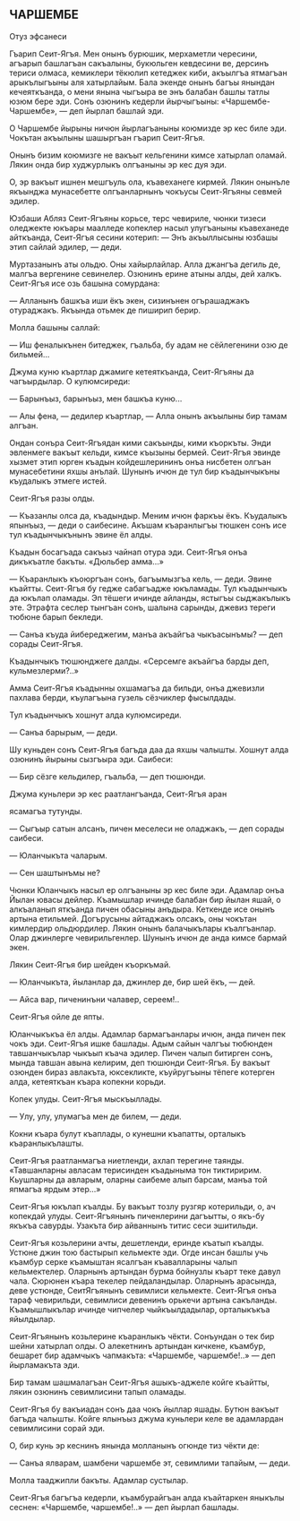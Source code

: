 ## ЧАРШЕМБЕ

Отуз эфсанеси

Гъарип Сеит-Ягъя.
Мен онынъ бурюшик, мерхаметли чересини, агъарып башлагъан сакъалыны, букюльген кевдесини ве, дерсинъ териси олмаса, кемиклери тёкюлип кетеджек киби, акъылгъа ятмагъан арыкълыгъыны аля хатырлайым.
Бала экенде онынъ багъы янындан кечеяткъанда, о мени янына чыгъыра ве энъ балабан башлы татлы юзюм бере эди.
Сонъ озюнинъ кедерли йырчыгъыны: «Чаршембе-Чаршембе», — деп йырлап башлай эди.

О Чаршембе йырыны ничюн йырлагъаныны коюмизде эр кес биле эди.
Чокътан акъылыны шашыргъан гъарип Сеит-Ягъя.

Онынъ бизим коюмизге не вакъыт кельгенини кимсе хатырлап оламай.
Лякин онда бир худжурлыкъ олгъаныны эр кес дуя эди.

О, эр вакъыт ишнен мешгъуль ола, къавеханеге кирмей.
Лякин онынъле якъынджа мунасебетте олгъанларнынъ чокъусы Сеит-Ягъяны севмей эдилер.

Юзбаши Абляз Сеит-Ягъяны корьсе, терс чевириле, чюнки тизеси оледжекте юкъары маалледе копеклер насыл улугъаныны къавеханеде айткъанда, Сеит-Ягъя сесини котерип:
— Энъ акъыллысыны юзбашы этип сайлай эдилер, — деди.

Муртазанынъ аты ольдю.
Оны хайырлайлар.
Алла джангъа дегиль де, малгъа вергенине севинелер.
Озюнинъ ерине атыны алды, дей халкъ.
Сеит-Ягъя исе озь башына сомурдана:

— Алланынъ башкъа иши ёкъ экен, сизинънен огърашаджакъ отураджакъ.
Якъында отьмек де пиширип берир.

Молла башыны саллай:

— Иш феналыкънен битеджек, гъальба, бу адам не сёйлегенини озю де бильмей...

Джума куню къартлар джамиге кетеяткъанда, Сеит-Ягъяны да чагъырдылар.
О кулюмсиреди:

— Барынъыз, барынъыз, мен башкъа куню...

— Алы фена, — дедилер къартлар, — Алла онынъ акъылыны бир тамам алгъан.

Ондан сонъра Сеит-Ягъядан кими сакъынды, кими къоркъты.
Энди эвленмеге вакъыт кельди, кимсе къызыны бермей.
Сеит-Ягъя эвинде хызмет этип юрген къадын койдешлерининъ онъа нисбетен олгъан мунасебетини яхшы анълай.
Шунынъ ичюн де тул бир къадынчыкъны къудалыкъ этмеге истей.

Сеит-Ягъя разы олды.

— Къазанлы олса да, къадындыр.
Меним ичюн фаркъы ёкъ.
Къудалыкъ япынъыз, — деди о саибесине.
Акъшам къаранлыгъы тюшкен сонъ исе тул къадынчыкънынъ эвине ёл алды.

Къадын босагъада сакъыз чайнап отура эди.
Сеит-Ягъя онъа дикъкъатле бакъты.
«Дюльбер амма...»

— Къаранлыкъ къоюргъан сонъ, багъымызгъа кель, — деди.
Эвине къайтты.
Сеит-Ягъя бу гедже сабагъадже юкъламады.
Тул къадынчыкъ да юкълап оламады.
Эп тёшеги ичинде айланды, ястыгъы сыджакълыкъ эте.
Этрафта сеслер тынгъан сонъ, шалына сарынды, джевиз тереги тюбюне барып бекледи.

— Санъа къуда йибереджегим, манъа акъайгъа чыкъасынъмы? — деп сорады Сеит-Ягъя.

Къадынчыкъ тюшюнджеге далды.
«Серсемге акъайгъа барды деп, кульмезлерми?..»

Амма Сеит-Ягъя къадынны охшамагъа да бильди, онъа джевизли пахлава берди, къулагъына гузель сёзчиклер фысылдады.

Тул къадынчыкъ хошнут алда кулюмсиреди.

— Санъа барырым, — деди.

Шу куньден сонъ Сеит-Ягъя багъда даа да яхшы чалышты.
Хошнут алда озюнинъ йырыны сызгъыра эди.
Саибеси:

— Бир сёзге кельдилер, гъальба, — деп тюшюнди.

Джума куньлери эр кес раатлангъанда, Сеит-Ягъя аран

ясамагъа тутунды.

— Сыгъыр сатын алсанъ, пичен меселеси не оладжакъ, — деп сорады саибеси.

— Юланчыкъта чаларым.

— Сен шаштынъмы не?

Чюнки Юланчыкъ насыл ер олгъаныны эр кес биле эди.
Адамлар онъа Йылан ювасы дейлер.
Къамышлар ичинде балабан бир йылан яшай, о алкъаланып яткъанда пичен обасыны анъдыра.
Кеткенде исе онынъ артына етильмей.
Догърусыны айтаджакъ олсакъ, оны чокътан кимлердир ольдюрдилер.
Лякин онынъ балачыкълары къалгъанлар.
Олар джинлерге чевирильгенлер.
Шунынъ ичюн де анда кимсе бармай экен.

Лякин Сеит-Ягъя бир шейден къоркъмай.

— Юланчыкъта, йыланлар да, джинлер де, бир шей ёкъ, — дей.

— Айса вар, пиченинъни чалавер, сереем!..

Сеит-Ягъя ойле де япты.

Юланчыкъкъа ёл алды.
Адамлар бармагъанлары ичюн, анда пичен пек чокъ эди.
Сеит-Ягъя ишке башлады.
Адым сайын чалгъы тюбюнден тавшанчыкълар чыкъып къача эдилер.
Пичен чалып битирген сонъ, мында тавшан авына келирим, деп тюшюнди Сеит-Ягъя.
Бу вакъыт озюнден бираз авлакъта, юксекликте, къуйругъыны тёпеге котерген алда, кетеяткъан къара копекни корьди.

Копек улуды.
Сеит-Ягъя мыскъыллады.

— Улу, улу, улумагъа мен де билем, — деди.

Кокни къара булут къаплады, о кунешни къапатты, орталыкъ къаранлыкълашты.

Сеит-Ягъя раатланмагъа ниетленди, ахлап терегине таянды.
«Тавшанларны авласам терисинден къадыныма тон тиктиририм.
Кьушларны да авларым, оларны саибеме алып барсам, манъа той япмагъа ярдым этер...»

Сеит-Ягъя юкълап къалды.
Бу вакъыт тозлу рузгяр котерильди, о, ач копекдай улуды.
Сеит-Ягъянынъ пиченлерини дагъытты, о якъ-бу якъкъа савурды.
Узакъта бир айваннынъ титис сеси эшитильди.

Сеит-Ягъя козьлерини ачты, дешетленди, еринде къатып къалды.
Устюне джин тою бастырып кельмекте эди.
Огде инсан башлы учь къамбур серке къамыштан ясалгъан къавалларыны чалып кельмектелер.
Оларнынъ артындан бурма бойнузлы къарт теке давул чала.
Сюрюнен къара текелер пейдаландылар.
Оларнынъ арасында, деве устюнде, СеитЯгъянынъ севимлиси кельмекте.
Сеит-Ягъя онъа тараф чевирильди, севимлиси девенинъ орькечи артына сакъланды.
Къамышлыкълар ичинде чипчелер чыйкъылдадылар, орталыкъкъа яйылдылар.

Сеит-Ягъянынъ козьлерине къаранлыкъ чёкти.
Сонъундан о тек бир шейни хатырлап олды.
О алекетнинъ артындан кичкене, къамбур, бешарет бир адамчыкъ чапмакъта: «Чаршембе, чаршембе!..» — деп йырламакъта эди.

Бир тамам шашмалагъан Сеит-Ягъя ашыкъ-аджеле койге къайтты, лякин озюнинъ севимлисини тапып оламады.

Сеит-Ягъя бу вакъиадан сонъ даа чокъ йыллар яшады.
Бутюн вакъыт багъда чалышты.
Койге ялынъыз джума куньлери келе ве адамлардан севимлисини сорай эди.

О, бир кунь эр кеснинъ янында молланынъ огюнде тиз чёкти де:

— Санъа ялварам, шамбени чаршембе эт, севимлими тапайым, — деди.

Молла тааджипли бакъты.
Адамлар сустылар.

Сеит-Ягъя багъгъа кедерли, къамбурайгъан алда къайтаркен яныкълы сеснен: «Чаршембе, чаршембе!..» — деп йырлап башлады.

